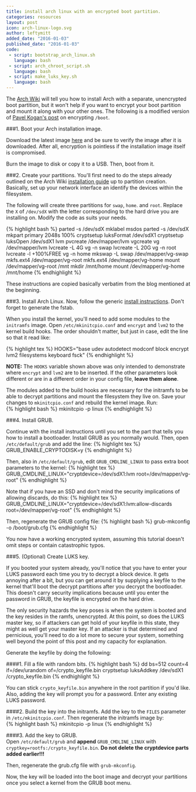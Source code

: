 ```yaml
---
title: install arch linux with an encrypted boot partition.
categories: resources
layout: post
icon: arch-linux-logo.svg
author: leftymitt
added_date: "2016-01-03"
published_date: "2016-01-03"
code: 
 - script: bootstrap_arch_linux.sh
   language: bash
 - script: arch_chroot_script.sh
   language: bash
 - script: make_luks_key.sh
   language: bash
---
```


The [Arch Wiki](https://wiki.archlinux.org/) will tell you how to install Arch with a separate, unencrypted boot partition, but it won't help if you want to encrypt your boot partition and mount it along with your other ones. The following is a modified version of [Pavel Kogan's post](http://www.pavelkogan.com/2014/05/23/luks-full-disk-encryption/) on encrypting `/boot`.  

###1. Boot your Arch installation image.

Download the latest image [here](https://www.archlinux.org/download/) and be sure to verify the image after it is downloaded. After all, encryption is pointless if the installation image itself is compromised.  

Burn the image to disk or copy it to a USB. Then, boot from it.  
 

###2. Create your partitions. 
You'll first need to do the steps already outlined on the Arch Wiki [installation guide](https://wiki.archlinux.org/index.php/Beginners%27_guide) up to partition creation. Basically, set up your network interface an identify the devices within the filesystem.  


The following will create three partitions for `swap`, `home`. and `root`. Replace the `X` of `/dev/sdX` with the letter corresponding to the hard drive you are installing on. Modify the code as suits your needs. 

{% highlight bash %}
parted -s /dev/sdX mklabel msdos
parted -s /dev/sdX mkpart primary 2048s 100%
cryptsetup luksFormat /dev/sdX1
cryptsetup luksOpen /dev/sdX1 lvm
pvcreate /dev/mapper/lvm
vgcreate vg /dev/mapper/lvm
lvcreate -L 4G vg -n swap
lvcreate -L 20G vg -n root
lvcreate -l +100%FREE vg -n home
mkswap -L swap /dev/mapper/vg-swap
mkfs.ext4 /dev/mapper/vg-root
mkfs.ext4 /dev/mapper/vg-home
mount /dev/mapper/vg-root /mnt
mkdir /mnt/home
mount /dev/mapper/vg-home /mnt/home
{% endhighlight %}

These instructions are copied basically verbatim from the blog mentioned at the beginning.  

###3. Install Arch Linux. 
Now, follow the generic [install instructions](https://wiki.archlinux.org/index.php/Beginners%27_guide#Install_the_base_system). Don't forget to generate the fstab.  

When you install the kernel, you'll need to add some modules to the `initramfs` image. Open `/etc/mkinitcpio.conf` and `encrypt` and `lvm2` to the kernel build hooks. The order shouldn't matter, but just in case, edit the line so that it read like: 

{% highlight tex %}
HOOKS="base udev autodetect modconf block encrypt lvm2 filesystems keyboard fsck"
{% endhighlight %}

**NOTE:** The `HOOKS` variable shown above was only intended to demonstrate where `encrypt` and `lvm2` are to be inserted. If the other parameters look different or are in a different order in your config file, **leave them alone**.  


The modules added to the build hooks are necessary for the initramfs to be able to decrypt partitions and mount the filesystem they live on. Save your changes to `mkinitcpio.conf` and rebuild the kernel image. Run:  
{% highlight bash %}
mkinitcpio -p linux
{% endhighlight %}

###4. Install GRUB. 

Continue with the install instructions until you set to the part that tells you how to install a bootloader. Install GRUB as you normally would. Then, open `/etc/default/grub` and add the line: 
{% highlight tex %}
GRUB_ENABLE_CRYPTODISK=y
{% endhighlight %}

Then, also in `/etc/default/grub`, edit `GRUB_CMDLINE_LINUX` to pass extra boot parameters to the kernel: 
{% highlight tex %}
GRUB_CMDLINE_LINUX="cryptdevice=/dev/sdX1:lvm root=/dev/mapper/vg-root"
{% endhighlight %}

Note that if you have an SSD and don't mind the security implications of allowing discards, do this:
{% highlight tex %}
GRUB_CMDLINE_LINUX="cryptdevice=/dev/sdX1:lvm:allow-discards root=/dev/mapper/vg-root"
{% endhighlight %}

Then, regenerate the GRUB config file:
{% highlight bash %}
grub-mkconfig -o /boot/grub.cfg
{% endhighlight %}

You now have a working encrypted system, assuming this tutorial doesn't omit steps or contain catastrophic typos.   

###5. (Optional) Create LUKS key.  

If you booted your system already, you'll notice that you have to enter your LUKS password each time you try to decrypt a block device. It gets annoying after a bit, but you can get around it by supplying a keyfile to the kernel that'll boot the decrypt partitions after you decrypt the bootloader. This doesn't carry security implications because until you enter the password in GRUB, the keyfile is encrypted on the hard drive. 

The only security hazards the key poses is when the system is booted and the key resides in the ramfs, unencrypted. At this point, so does the LUKS master key, so if attackers can get hold of your keyfile in this state, they might as well get your master key. If an attacker is that determined and pernicious, you'll need to do a lot more to secure your system, something well beyond the point of this post and my capacity for explanation.  

Generate the keyfile by doing the following:  


####1. Fill a file with random bits.
{% highlight bash %}
dd bs=512 count=4 if=/dev/urandom of=/crypto_keyfile.bin
cryptsetup luksAddkey /dev/sdX1 /crypto_keyfile.bin
{% endhighlight %}

You can stick `crypto_keyfile.bin` anywhere in the root partition if you'd like. Also, adding the key will prompt you for a password. Enter any existing LUKS password.  

####2. Build the key into the initramfs.
Add the key to the `FILES` parameter in `/etc/mkinitcpio.conf`. Then regenerate the initramfs image by:  
{% highlight bash %}
mkinitcpio -p linux
{% endhighlight %} 
 

####3. Add the key to GRUB.  
Open `/etc/default/grub` and **append** `GRUB_CMDLINE_LINUX` with `cryptkey=rootfs:/crypto_keyfile.bin`. **Do not delete the cryptdevice parts added earlier!!!** 

Then, regenerate the grub.cfg file with `grub-mkconfig`. 

Now, the key will be loaded into the boot image and decrypt your partitions once you select a kernel from the GRUB boot menu.  

